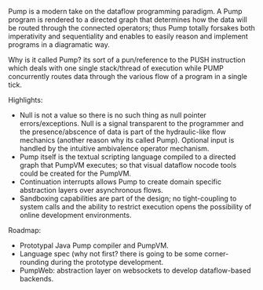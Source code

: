 Pump is a modern take on the dataflow programming paradigm. A Pump program is rendered to a directed graph that determines how the data will be routed through the connected operators; thus Pump totally forsakes both imperativity and sequentiality and enables to easily reason and implement programs in a diagramatic way.

Why is it called Pump? its sort of a pun/reference to the PUSH instruction which deals with one single stack/thread of execution while PUMP concurrently routes data through the various flow of a  program in a single tick.

Highlights:
- Null is not a value so there is no such thing as null pointer errors/exceptions. Null is a signal transparent to the programmer and the presence/abscence of data is part of the hydraulic-like flow mechanics (another reason why its called Pump). Optional input is handled by the intuitive ambivalence operator mechanism.
- Pump itself is the textual scripting language compiled to a directed graph that PumpVM executes; so that visual dataflow nocode tools could be created for the PumpVM.
- Continuation interrupts allows Pump to create domain specific abstraction layers over asynchronous flows. 
- Sandboxing capabilities are part of the design; no tight-coupling to system calls and the ability to restrict execution opens the possibility of online development environments.

Roadmap:
- Prototypal Java Pump compiler and PumpVM.
- Language spec (why not first? there is going to be some corner-rounding during the prototype development.
- PumpWeb: abstraction layer on websockets to develop dataflow-based backends.
